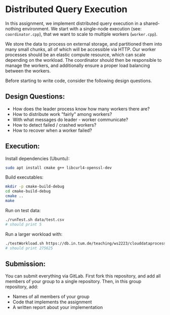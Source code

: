 # Distributed Query Execution

In this assignment, we implement distributed query execution in a shared-nothing environment.
We start with a single-node execution (see: `coordinator.cpp`), that we want to scale to multiple workers (`worker.cpp`).

We store the data to process on external storage, and partitioned them into many small chunks, all of which will be accessible via HTTP.
Our worker processes should be an elastic compute resource, which can scale depending on the workload.
The coordinator should then be responsible to manage the workers, and additionally ensure a proper load balancing between the workers.

Before starting to write code, consider the following design questions.

## Design Questions:

* How does the leader process know how many workers there are?
* How to distribute work "fairly" among workers?
* With what messages do leader - worker communicate?
* How to detect failed / crashed workers?
* How to recover when a worker failed?

## Execution:

Install dependencies (Ubuntu):

```bash
sudo apt install cmake g++ libcurl4-openssl-dev
```

Build executables:

```bash
mkdir -p cmake-build-debug
cd cmake-build-debug
cmake ..
make
```

Run on test data:

```bash
./runTest.sh data/test.csv
# should print 5
```

Run a larger workload with:

```bash
./testWorkload.sh https://db.in.tum.de/teaching/ws2223/clouddataprocessing/data/filelist.csv
# should print 275625
```

## Submission:
You can submit everything via GitLab.
First fork this repository, and add all members of your group to a single repository.
Then, in this group repository, add:
* Names of all members of your group
* Code that implements the assignment
* A written report about your implementation
